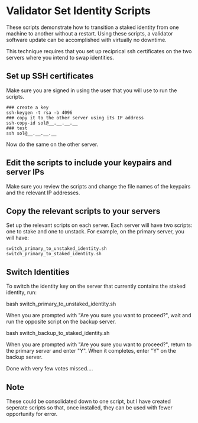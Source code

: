 # Validator Set Identity Scripts
These scripts demonstrate how to transition a staked identity from one machine to another without a restart. Using these scripts, a validator software update can be accomplished with virtually no downtime.

This technique requires that you set up reciprical ssh certificates on the two servers where you intend to swap identities.

## Set up SSH certificates

Make sure you are signed in using the user that you will use to run the scripts.
```
### create a key
ssh-keygen -t rsa -b 4096
### copy it to the other server using its IP address
ssh-copy-id sol@__.__.__.__ 
### test
ssh sol@__.__.__.__
```
Now do the same on the other server.

## Edit the scripts to include your keypairs and server IPs

Make sure you review the scripts and change the file names of the keypairs and the relevant IP addresses.

## Copy the relevant scripts to your servers

Set up the relevant scripts on each server. Each server will have two scripts: one to stake and one to unstack. For example, on the primary server, you will have:
```
switch_primary_to_unstaked_identity.sh
switch_primary_to_staked_identity.sh
```
## Switch Identities

To switch the identity key on the server that currently contains the staked identity, run:

bash switch_primary_to_unstaked_identity.sh

When you are prompted with "Are you sure you want to proceed?", wait and run the opposite script on the backup server.

bash switch_backup_to_staked_identity.sh

When you are prompted with "Are you sure you want to proceed?", return to the primary server and enter "Y".  When it completes, enter "Y" on the backup server.

Done with very few votes missed....

## Note
These could be consolidated down to one script, but I have created seperate scripts so that, once installed, they can be used with fewer opportunity for error.
